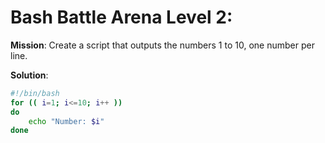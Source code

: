 # Bash Battle Arena Level 2:  

**Mission**: Create a script that outputs the numbers 1 to 10, one number per line.  

**Solution**:  

```bash
#!/bin/bash  
for (( i=1; i<=10; i++ ))
do
    echo "Number: $i"
done
```
